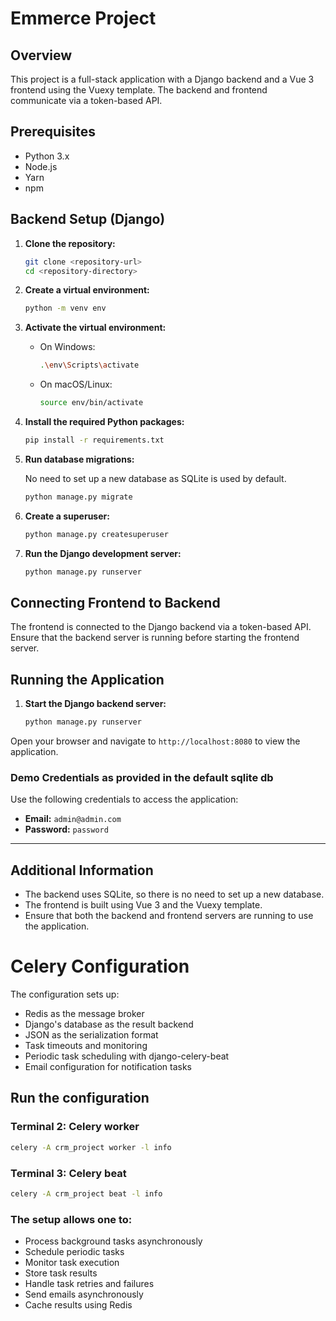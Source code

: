 # Emmerce Project

## Overview

This project is a full-stack application with a Django backend and a Vue 3 frontend using the Vuexy template. The backend and frontend communicate via a token-based API.

## Prerequisites

- Python 3.x
- Node.js
- Yarn
- npm

## Backend Setup (Django)

1. **Clone the repository:**

   ```sh
   git clone <repository-url>
   cd <repository-directory>
   ```

2. **Create a virtual environment:**

   ```sh
   python -m venv env
   ```

3. **Activate the virtual environment:**

   - On Windows:

     ```sh
     .\env\Scripts\activate
     ```

   - On macOS/Linux:

     ```sh
     source env/bin/activate
     ```

4. **Install the required Python packages:**

   ```sh
   pip install -r requirements.txt
   ```

5. **Run database migrations:**

   No need to set up a new database as SQLite is used by default.

   ```sh
   python manage.py migrate
   ```

6. **Create a superuser:**

   ```sh
   python manage.py createsuperuser
   ```

7. **Run the Django development server:**

   ```sh
   python manage.py runserver
   ```

## Connecting Frontend to Backend

The frontend is connected to the Django backend via a token-based API. Ensure that the backend server is running before starting the frontend server.

## Running the Application

1. **Start the Django backend server:**

   ```sh
   python manage.py runserver
   ```


Open your browser and navigate to `http://localhost:8080` to view the application.


### **Demo Credentials as provided in the default sqlite db**
Use the following credentials to access the application:

- **Email:** `admin@admin.com`  
- **Password:** `password`

---

## Additional Information

- The backend uses SQLite, so there is no need to set up a new database.
- The frontend is built using Vue 3 and the Vuexy template.
- Ensure that both the backend and frontend servers are running to use the application.

# Celery Configuration

The configuration sets up:

- Redis as the message broker
- Django's database as the result backend
- JSON as the serialization format
- Task timeouts and monitoring
- Periodic task scheduling with django-celery-beat
- Email configuration for notification tasks


## Run the configuration

### Terminal 2: Celery worker
  ```sh
celery -A crm_project worker -l info
 ```

### Terminal 3: Celery beat

```sh
celery -A crm_project beat -l info

```

### The setup allows one to:

- Process background tasks asynchronously
- Schedule periodic tasks
- Monitor task execution
- Store task results
- Handle task retries and failures
- Send emails asynchronously
- Cache results using Redis